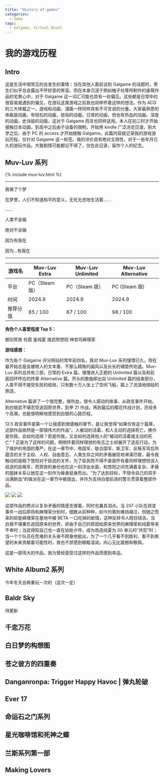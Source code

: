 ```yaml
---
title: "History of games"
categories:
  - Game
tags:
  - Galgame, Virtual Novel
---
```

# 我的游戏历程

## Intro
这是生活中很常见的会发生的事情：当在其他人面前谈到 Galgame 的话题时，男生们似乎总会露出不怀好意的笑容。而在本身沉浸于例如柚子社等所制作的废萌作品的宅男心中，对于 Galgame 这一词汇可能也具有一些偏见。这些都是日常中的很容易就遇到的偏见，在游玩这类游戏之前我也同样怀着这样的想法。作为 ACG 的三大体裁之一，游戏和动画、漫画一样同样具有不可言说的分量。大家最熟悉的体裁是动画，有轻松的动画，低俗的动画，日常的动画，但也有热血的动画，深度的动画，史诗般的动画，这对于 Galgame 而言也同样适用。本人在初三时才开始接触日本动画，到高中之后由于设备的限制，开始用 kindle 广泛浏览日漫，到大学之后，由于 PC 的 access 才开始接触 Galgame。此篇内容就记录我的游戏游玩历程，仅针对 Galgame 这一标签。我的评价具有绝对主观性，对于一些年月已久的游玩作品，大致剧情可能都记不得了，仅在此记录，留作个人的纪念。

## Muv-Luv 系列

{% include muv-luv.html %}

---
我做了个梦

在梦里，人们不知道和平的意义，无忧无虑地生活着......

......

人类不会输

绝对不会输

因为有我在

因为...有我在

---

| 游戏名   | Muv-Luv Extra  | Muv-Luv Unlimited | Muv-Luv Alternative |
| -------- | -------------- | ----------------- | ------------------- |
| 平台     | PC（Steam 版） | PC（Steam 版）    | PC (Steam 版)       |
| 时间     | 2024.9         | 2024.9            | 2024.9              |
| 推荐分值 | 85 / 100       | 87 / 100          | 98 / 100            |

**角色个人喜爱程度 Top 5：**

御剑冥夜 社霞 鉴纯夏 煌武院悠阳 神宫司麻理茉

**游戏感想：**

作为各个 Galgame 评分网站的常年前四名，我对 Muv-Luv 系列憧憬已久，但在最开始总是会被唬人的文本量、不那么精致的画风以及长长的铺垫所劝退。Muv-Luv 系列总共有三部，日常的 Extra 篇，慢慢进入正题的 Unlimited 篇以及和前面回环呼应的终章 Alternative 篇。开头的歌曲即出自 Unlimited 篇的结束部分，人类不得不接受失败的结局，只有数十万人坐上了空间飞船，踏上了流浪地球般的旅途。

Alternative 篇讲了一个很完整，很热血，很令人感动的故事，从政变事件开始，到白银武不堪忍受逃回原世界，到甲 21 作战，再到最后的樱花作战计划，历经多个高潮，也能很明晰地感受到白银的心路历程。

12.5 政变事件是第一个让我感到很感触的章节，是让我觉得“如果仅有这个篇章，这部作品依然是一部很伟大的作品”。人被动的活着，和人主动的选择死亡，换作是你我，会如何选择？若是你我，又会如何选择他人的“被动的活着或主动的死亡”？正是为了这样的问题，明明怀着同样理想的有志之士却展开了造反行动，为了维护的帝国的尊严。在这一章节中，帝国军、联合国军、斯卫军、反叛军背后所蕴含的关于主权、人权、自由意志、人类生存之间的矛盾展现地淋漓尽致，最令我触动的是殿下悠阳对于臣民的关怀，为了臣民而不得不直面怀有着同样理想但误入歧途的反叛军，而冥夜的身份也在这一刻浮出水面，和悠阳之间充满着复杂、矛盾的姐妹关系让她在这一刻作为替身挺身而出。“为了达到目标，不惜令自己的双手沾满鲜血”的做派在这一章节中被提出，并作为支持白银前进的警示贯穿着整部作品。

![](https://yukino13.oss-cn-hangzhou.aliyuncs.com/blog/202409132223083.png)
![](https://yukino13.oss-cn-hangzhou.aliyuncs.com/blog/202409132223301.png)
![](https://yukino13.oss-cn-hangzhou.aliyuncs.com/blog/202409132223356.png)

这部作品的燃点以复杂矛盾的情感支撑着，同时也兼具泪点。当 207 小队在政变事件一战后即将和麻理茉分别时，细数从前种种，如今的离别难挡啜泣，但随之而来的却是麻理茉在基地中被 BETA 一口吃掉的剧情，这种反转令人瞠目结舌。当白银不堪重负逃回原来的世界，却由于自己的原因给原来世界的麻理茉和纯夏带来不幸时；当武得知自己也一直在协助夕呼，成为改造纯夏为 00 单元的“共犯”时；当一个个队员在危难的关头奋不顾身地挺出，为了一个几乎看不到胜利、看不到希望的未来贡献着可能性时，我也不禁感到眼眶湿润，内心无比震撼和敬佩。

这是一部伟大的作品，我为曾经感受过这样的作品而感到幸运。

## White Album2 系列
今年冬天会再重玩一次的（这次一定）

## Baldr Sky
待更新

## 千恋万花

## 白日梦的构想图

## 苍之彼方的四重奏

## Danganronpa: Trigger Happy Havoc | 弹丸轮破

## Ever 17

## 命运石之门系列

## 星光咖啡馆和死神之蝶

## 兰斯系列第一部

## Making Lovers
